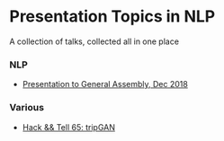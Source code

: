 # Presentation Topics in NLP

A collection of talks, collected all in one place

### NLP

+ [Presentation to General Assembly, Dec 2018](https://thoppe.github.io/Presentation_Topics/General_Assembly/index.html)

### Various

+ [Hack && Tell 65: tripGAN](https://thoppe.github.io/Presentation_Topics/HnT_65_trypophobia/index.html)

